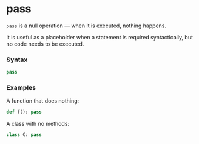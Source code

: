 # pass

`pass` is a null operation — when it is executed, nothing happens.

It is useful as a placeholder when a statement is required syntactically, but no code needs to be executed.

### Syntax

```python
pass
```

### Examples

A function that does nothing:

```python
def f(): pass
```

A class with no methods:

```python
class C: pass
```
